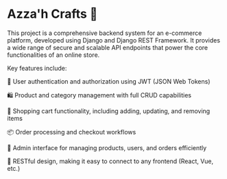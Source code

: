 # Azza'h Crafts 🛒

This project is a comprehensive backend system for an e-commerce platform, developed using Django and Django REST Framework. It provides a wide range of secure and scalable API endpoints that power the core functionalities of an online store.

Key features include:

🔐 User authentication and authorization using JWT (JSON Web Tokens)

🛍️ Product and category management with full CRUD capabilities

🛒 Shopping cart functionality, including adding, updating, and removing items

📦 Order processing and checkout workflows

🧾 Admin interface for managing products, users, and orders efficiently

📡 RESTful design, making it easy to connect to any frontend (React, Vue, etc.)
